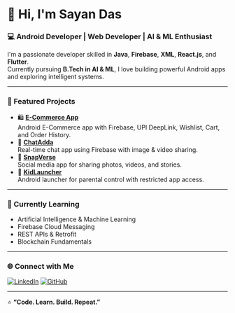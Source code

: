 # 👋 Hi, I'm Sayan Das  

### 💻 Android Developer | Web Developer | AI & ML Enthusiast  

I'm a passionate developer skilled in **Java**, **Firebase**, **XML**, **React.js**, and **Flutter**.  
Currently pursuing **B.Tech in AI & ML**, I love building powerful Android apps and exploring intelligent systems.  

---

### 🚀 Featured Projects  

- 🛍️ [**E-Commerce App**](https://github.com/Ranit68/MyEcommerceApp)  
  Android E-Commerce app with Firebase, UPI DeepLink, Wishlist, Cart, and Order History.  
- 💬 [**ChatAdda**](https://github.com/Ranit68/ChatAdda)  
  Real-time chat app using Firebase with image & video sharing.  
- 📱 [**SnapVerse**](https://github.com/Ranit68/SnapVerse)  
  Social media app for sharing photos, videos, and stories.  
- 🧒 [**KidLauncher**](https://github.com/Ranit68/KidLauncher)  
  Android launcher for parental control with restricted app access.

---

### 🧠 Currently Learning  
- Artificial Intelligence & Machine Learning  
- Firebase Cloud Messaging  
- REST APIs & Retrofit  
- Blockchain Fundamentals  

---

### 🌐 Connect with Me  
[![LinkedIn](https://img.shields.io/badge/LinkedIn-Sayan%20Das-blue)]([https://www.linkedin.com](https://www.linkedin.com/in/sayan-das-a3a4a72a1))  
[![GitHub](https://img.shields.io/badge/GitHub-Ranit68-black)](https://github.com/Ranit68)  

---

⭐ **“Code. Learn. Build. Repeat.”**
